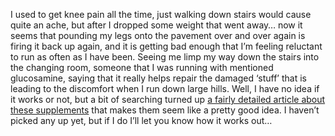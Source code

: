 I used to get knee pain all the time, just walking down stairs would cause quite an ache, but after I dropped some weight that went away&#8230; now it seems that pounding my legs onto the pavement over and over again is firing it back up again, and it is getting bad enough that I&#8217;m feeling reluctant to run as often as I have been. Seeing me limp my way down the stairs into the changing room, someone that I was running with mentioned glucosamine, saying that it really helps repair the damaged &#8216;stuff&#8217; that is leading to the discomfort when I run down large hills. Well, I have no idea if it works or not, but a bit of searching turned up <a href="http://www.runnersworld.com/article/0,5033,s6-197-0-0-8138,00.html" target="_blank" class="broken_link">a fairly detailed article about these supplements</a> that makes them seem like a pretty good idea. I haven&#8217;t picked any up yet, but if I do I&#8217;ll let you know how it works out&#8230;